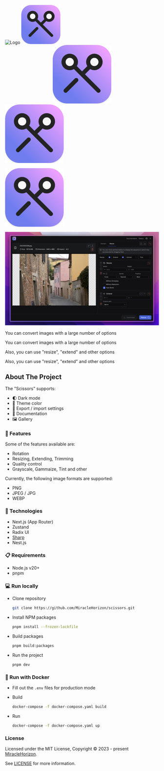 <img src="[apps/frontend/public/android-chrome-192x192.png](https://raw.githubusercontent.com/MiracleHorizon/scissors/main/apps/frontend/public/android-chrome-192x192.png)" alt="Logo" width=128 height=128>

<img src="https://raw.githubusercontent.com/MiracleHorizon/scissors/main/apps/frontend/public/android-chrome-192x192.png" alt="Logo" width=128 height=128>

<div align="center">
  <img src="https://raw.githubusercontent.com/MiracleHorizon/scissors/main/apps/frontend/public/android-chrome-192x192.png" alt="Logo">
</div>

<img src="https://raw.githubusercontent.com/MiracleHorizon/scissors/main/apps/frontend/public/android-chrome-192x192.png" alt="Logo">

[![App Logo][app-logo]][project-github]

[![Product Screen Shot][preview-screenshot]][project-github]


<p>You can convert images with a large number of options</p>

You can convert images with a large number of options

<p>Also, you can use "resize", "extend" and other options</p>

Also, you can use "resize", "extend" and other options

## About The Project

The "Scissors" supports:

* 🌓 Dark mode
* 🎨 Theme color
* 💾 Export / import settings
* 📖 Documentation
* 🖼️ Gallery

### 🧨 Features

Some of the features available are:

* Rotation
* Resizing, Extending, Trimming
* Quality control
* Grayscale, Gammaize, Tint and other

Currently, the following image formats are supported:

* PNG
* JPEG / JPG
* WEBP

### 🔧 Technologies

* Next.js (App Router)
* Zustand
* Radix UI
* [Sharp](https://sharp.pixelplumbing.com/)
* Nest.js

### 📋 Requirements

* Node.js v20+
* pnpm

### 💻 Run locally

* Clone repository
   ```sh
   git clone https://github.com/MiracleHorizon/scissors.git
   ```
* Install NPM packages
   ```sh
   pnpm install --frozen-lockfile
   ```

* Build packages
   ```sh
   pnpm build:packages
   ```

* Run the project
   ```sh
   pnpm dev
   ```

### 🐳 Run with Docker

* Fill out the `.env` files for production mode

* Build
   ```sh
   docker-compose -f docker-compose.yaml build
   ```

* Run
   ```sh
   docker-compose -f docker-compose.yaml up
   ```

### License

Licensed under the MIT License, Copyright © 2023 - present [MiracleHorizon](https://github.com/MiracleHorizon).

See [LICENSE](https://github.com/MiracleHorizon/scissors/blob/main/LICENSE) for more information.


[project-github]: https://github.com/MiracleHorizon/scissors
[preview-screenshot]: https://raw.githubusercontent.com/MiracleHorizon/scissors/main/social/og-image-share-dark.png
[app-logo]: https://raw.githubusercontent.com/MiracleHorizon/scissors/main/apps/frontend/public/android-chrome-192x192.png

[preview-screenshot-1]: social/og-image-share-light.png

[preview-screenshot-2]: social/og-image-share-dark.png
